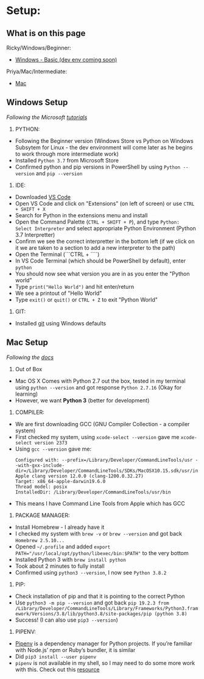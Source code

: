 # Setup:


## What is on this page

Ricky/Windows/Beginner:
- [Windows - Basic (dev env coming soon)](#windows-setup)

Priya/Mac/Intermediate:
- [Mac](#mac-setup)

## Windows Setup
_Following the Microsoft [tutorials](https://docs.microsoft.com/en-us/windows/python/beginners)_

1. PYTHON:
  - Following the Beginner version (Windows Store vs Python on Windows Subsytem for Linux - the dev environment will come later as he begins to work through more intermediate work)
  - Installed `Python 3.7` from Microsoft Store
  - Confirmed python and pip versions in PowerShell by using `Python --version` and `pip --version`
1. IDE:
  - Downloaded [VS Code](https://code.visualstudio.com/)
  - Open VS Code and click on "Extensions" (on left of screen) or use `CTRL + SHIFT + X`
  - Search for Python in the extensions menu and install
  - Open the Command Palette (`CTRL + SHIFT + P`), and type `Python: Select Interpreter` and select appropriate Python Environment (Python 3.7 Interpretter)
  - Confirm we see the correct interpretter in the bottom left (if we click on it we are taken to a section to add a new interpreter to the path)
  - Open the Terminal (```CTRL + ````)
  - In VS Code Terminal (which should be PowerShell by default), enter `python`
  - You should now see what version you are in as you enter the "Python world"
  - Type `print("Hello World")` and hit enter/return
  - We see a printout of "Hello World"
  - Type `exit()` or `quit()` or `CTRL + Z` to exit "Python World"
1. GIT:
  - Installed [git](https://git-scm.com/download/win) using Windows defaults

## Mac Setup
_Following the [docs](https://docs.python-guide.org/starting/install3/osx/)_

1. Out of Box
  - Mac OS X Comes with Python 2.7 out the box, tested in my terminal using `python --version` and got response `Python 2.7.16` (Okay for learning)
  - However, we want **Python 3** (better for development)
1. COMPILER:
  - We are first downloading GCC (GNU Compiler Collection - a compiler system)
  - First checked my system, using `xcode-select --version` gave me `xcode-select version 2373`
  - Using `gcc --version` gave me:
    ```terminal
    Configured with: --prefix=/Library/Developer/CommandLineTools/usr --with-gxx-include-dir=/Library/Developer/CommandLineTools/SDKs/MacOSX10.15.sdk/usr/include/c++/4.2.1
    Apple clang version 12.0.0 (clang-1200.0.32.27)
    Target: x86_64-apple-darwin19.6.0
    Thread model: posix
    InstalledDir: /Library/Developer/CommandLineTools/usr/bin
    ```
  - This means I have Command Line Tools from Apple which has GCC
1. PACKAGE MANAGER:
  - Install Homebrew - I already have it
  - I checked my system with `brew -v` or `brew --version` and got back `Homebrew 2.5.10...`
  - Opened `~/.profile` and added `export PATH="/usr/local/opt/python/libexec/bin:$PATH"` to the very bottom
  - Installed Python 3 with `brew install python`
  - Took about 2 minutes to fully install
  - Confirmed using `python3 --version`, I now see `Python 3.8.2`
1. PIP:
  - Check installation of pip and that it is pointing to the correct Python
  - Use `python3 -m pip --version` and got back `pip 19.2.3 from /Library/Developer/CommandLineTools/Library/Frameworks/Python3.framework/Versions/3.8/lib/python3.8/site-packages/pip (python 3.8)`
  - Success! (I can also use `pip3 --version`)
1. PIPENV:
  - [Pipenv](https://docs.python-guide.org/dev/virtualenvs/#virtualenvironments-ref) is a dependency manager for Python projects. If you’re familiar with Node.js’ npm or Ruby’s bundler, it is similar
  - Did `pip3 install --user pipenv`
  - `pipenv` is not available in my shell, so I may need to do some more work with this. Check out this [resource](https://stackoverflow.com/questions/46391721/pipenv-command-not-found)
